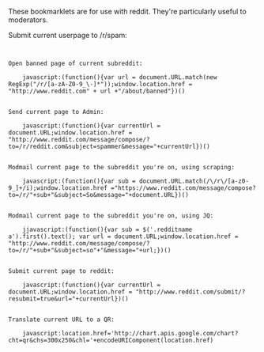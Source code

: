 These bookmarklets are for use with reddit. They're particularly useful to moderators.


Submit current userpage to /r/spam:

```javascript:(function(){var user = document.URL.match(/\/(user|u)\/(([a-zA-Z_0-9\-]*?)+\b)/);window.location.href = "http://www.reddit.com/r/spam/submit?resubmit=true&title=overview for "+user[2]+"&url=http://reddit.com/u/"+user[2]})()


Open banned page of current subreddit:

	javascript:(function(){var url = document.URL.match(new RegExp("/r/[a-zA-Z0-9_\-]*"));window.location.href = "http://www.reddit.com" + url +"/about/banned"})()


Send current page to Admin:

	javascript:(function(){var currentUrl = document.URL;window.location.href = "http://www.reddit.com/message/compose/?to=/r/reddit.com&subject=spammer&message="+currentUrl})()


Modmail current page to the subreddit you're on, using scraping:

	javascript:(function(){var sub = document.URL.match(/\/r\/[a-z0-9_]+/i);window.location.href ="https://www.reddit.com/message/compose?to=/r/"+sub+"&subject=So&message="+document.URL})()


Modmail current page to the subreddit you're on, using JQ:
	
	jjavascript:(function(){var sub = $('.redditname a').first().text(); var url = document.URL;window.location.href = "http://www.reddit.com/message/compose/?to=/r/"+sub+"&subject=so"+"&message="+url;})()


Submit current page to reddit:

	javascript:(function(){var currentUrl = document.URL;window.location.href = "http://www.reddit.com/submit/?resubmit=true&url="+currentUrl})()
	

Translate current URL to a QR:

	javascript:location.href='http://chart.apis.google.com/chart?cht=qr&chs=300x250&chl='+encodeURIComponent(location.href)



